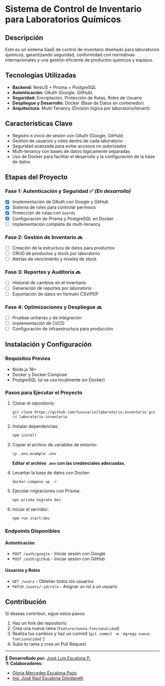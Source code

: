 # Sistema de Control de Inventario para Laboratorios Químicos

## Descripción

Este es un sistema SaaS de control de inventario diseñado para laboratorios químicos, garantizando seguridad, conformidad con normativas internacionales y una gestión eficiente de productos químicos y equipos.

## Tecnologías Utilizadas

- **Backend:** NestJS + Prisma + PostgreSQL
- **Autenticación:** OAuth (Google, GitHub)
- **Seguridad:** Encriptación, Protección de Rutas, Roles de Usuario
- **Despliegue y Desarrollo:** Docker (Base de Datos en contenedor)
- **Arquitectura:** Multi-Tenancy (División lógica por laboratorio/tenant)

## Características Clave

- Registro e inicio de sesión con OAuth (Google, GitHub)
- Gestión de usuarios y roles dentro de cada laboratorio
- Seguridad avanzada para evitar accesos no autorizados
- Multi-tenancy con bases de datos lógicamente separadas
- Uso de Docker para facilitar el desarrollo y la configuración de la base de datos

## Etapas del Proyecto

### **Fase 1: Autenticación y Seguridad** ✅ _(En desarrollo)_

- [x] Implementación de OAuth con Google y GitHub
- [x] Sistema de roles para controlar permisos
- [x] Protección de rutas con `Guards`
- [x] Configuración de Prisma y PostgreSQL en Docker
- [ ] Implementación completa de multi-tenancy

### **Fase 2: Gestión de Inventario** 🔜

- [ ] Creación de la estructura de datos para productos
- [ ] CRUD de productos y stock por laboratorio
- [ ] Alertas de vencimiento y niveles de stock

### **Fase 3: Reportes y Auditoría** 🔜

- [ ] Historial de cambios en el inventario
- [ ] Generación de reportes por laboratorio
- [ ] Exportación de datos en formato CSV/PDF

### **Fase 4: Optimizaciones y Despliegue** 🔜

- [ ] Pruebas unitarias y de integración
- [ ] Implementación de CI/CD
- [ ] Configuración de infraestructura para producción

## Instalación y Configuración

### **Requisitos Previos**

- Node.js 18+
- Docker y Docker Compose
- PostgreSQL (si se usa localmente sin Docker)

### **Pasos para Ejecutar el Proyecto**

1. Clonar el repositorio:

   ```sh
   git clone https://github.com/tuusuario/laboratorio-inventario.git
   cd laboratorio-inventario
   ```

2. Instalar dependencias:

   ```sh
   npm install
   ```

3. Copiar el archivo de variables de entorno:

   ```sh
   cp .env.example .env
   ```

   **Editar el archivo `.env` con las credenciales adecuadas.**

4. Levantar la base de datos con Docker:

   ```sh
   docker-compose up -d
   ```

5. Ejecutar migraciones con Prisma:

   ```sh
   npx prisma migrate dev
   ```

6. Iniciar el servidor:
   ```sh
   npm run start:dev
   ```

### **Endpoints Disponibles**

#### **Autenticación**

- `POST /auth/google` - Iniciar sesión con Google
- `POST /auth/github` - Iniciar sesión con GitHub

#### **Usuarios y Roles**

- `GET /users` - Obtener todos los usuarios
- `PATCH /users/:id/role` - Asignar un rol a un usuario

## Contribución

Si deseas contribuir, sigue estos pasos:

1. Haz un fork del repositorio
2. Crea una nueva rama (`feature/nueva-funcionalidad`)
3. Realiza tus cambios y haz un commit (`git commit -m 'Agrega nueva funcionalidad'`)
4. Sube tu rama y crea un Pull Request

---

🚀 **Desarrollado por:** [José Luis Escalona P.](https://www.linkedin.com/in/jlescalonap/)  
⚗️ **Colaboradores:**

- [Gloria Mercedes Escalona Pazo](https://www.linkedin.com/in/gloria-mercedes-escalona-pazo-21064b66/)
- [Ing. José Raul Escalona Giordanelli](https://www.linkedin.com/in/raul-escalona-giordanelli-4989b8a6/)
